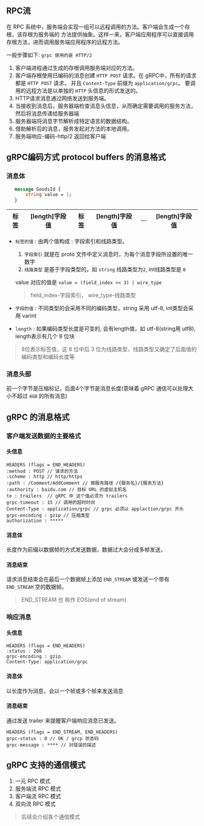## RPC流
在 RPC 系统中，服务端会实现一组可以远程调用的方法。客户端会生成一个存根，该存根为服务端的
方法提供抽象。这样一来，客户端应用程序可以直接调用存根方法，进而调用服务端应用程序的远程方法。

一般步骤如下: `grpc 使用的是 HTTP/2`
 1. 客户端进程通过生成的存根调用服务端对应的方法。
 2. 客户端存根使用已编码的消息创建 `HTTP POST` 请求。在 gRPC中，所有的请求都是 `HTTP POST` 请求，
 并且 `Content-Type` 前缀为 `application/grpc`。 要调用的远程方法是以单独的 `HTTP`
 头信息的形式发送的。
 3. HTTP请求消息通过网络发送到服务端。
 4. 当接收到消息后，服务器端检查消息头信息，从而确定需要调用的服务方法，然后将消息传递给服务器端
 5. 服务器端将消息字节解析成特定语言的数据结构。
 6. 借助解析后的消息，服务发起对方法的本地调用。
 7. 服务端响应-编码-http/2 返回给客户端
 
 
## gRPC编码方式 protocol buffers 的消息格式
### 消息体
 ```proto
    message GoodsId {
        string value = 1;
    }
 ```

   | 标签 | \[length\]字段值 | 标签 | \[length\]字段值 | ··· |  \[length\]字段值 |
   | ---- | ---- | ---- | ---- | ----|---- |

 - `标签的值` : 由两个值构成 : 字段索引和线路类型。
    1. `字段索引` 就是在 proto 文件中定义消息时，为每个消息字段所设置的唯一数字
    2. `线路类型` 是基于字段类型的，如 `string` 线路类型为`2`, int线路类型是 `0`
 
    value 对应的值是  `value = (field_index << 3) | wire_type` 
    > field_index-字段索引， wire_type-线路类型
    
 - `字段的值` : 
    不同类型的会采用不同的编码类型，string 采用 utf-8, int类型会采用 varint
    
 - `length` : 
    如果编码类型长度是可变的, 会有length值，如 utf-8(string用 utf8), length表示有几个 8 位块
    
> 8位表示标签值，这 8 位中后 3 位为线路类型，线路类型又确定了后面值的编码类型和编码长度等

### 消息头部
前一个字节是压缩标记，后面4个字节是消息长度(意味着 gRPC 通信可以处理大小不超过 `4GB` 的所有消息)

## gRPC 的消息格式
### 客户端发送数据的主要格式
#### 头信息
```header
HEADERS (flags = END_HEADERS)
:method : POST // 请求的方法
:scheme : http // http/https
:path : /Comment/AddComment // 微服务路径 /{服务名}/{服务方法}
:authority : baidu.com // 目标 URL 的虚拟主机名
te : trailers  // gRPC 中 这个值必须为 trailers
grpc-timeout : 15 // 调用的超时时间
Content-Type : application/grpc // grpc 必须以 applaction/grpc 开头
grpc-encoding : gzip // 压缩类型
authorization : ***** 
```

#### 消息体
长度作为前缀以数据帧的方式发送数据，数据过大会分成多帧发送，

#### 消息结束
请求消息结束会在最后一个数据帧上添加 `END_STREAM` 或发送一个带有 `END_STREAM` 空的数据帧。

> END_STREAM 也 称作  EOS(end of stream)

### 响应消息
#### 头信息
```http request
HEADERS (flags = END_HEADERS)
:status : 200
grpc-encoding : gzip
Content-Type: application/grpc
```

#### 消息体
以长度作为消息，会以一个帧或多个帧来发送消息

#### 消息结束
通过发送 trailer 来提醒客户端响应消息已发送。
```http request
HEADERS (flags = END_STREAM, END_HEADERS)
grpc-status : 0 // OK / grcp 状态码
grpc-message : **** // 对错误的描述
```



 
 
## gRPC 支持的通信模式
 1. 一元 RPC 模式
 2. 服务端流 RPC 模式
 3. 客户端流 RPC 模式
 4. 双向流 RPC 模式

> 后续会介绍各个通信模式

 
